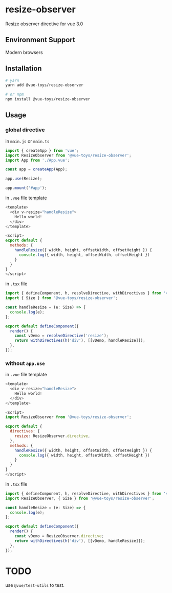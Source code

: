 # resize-observer

Resize observer directive for vue 3.0

## Environment Support

Modern browsers

## Installation

```bash
# yarn
yarn add @vue-toys/resize-observer

# or npm
npm install @vue-toys/resize-observer
```

## Usage

### global directive

in `main.js` or `main.ts`

```javascript
import { createApp } from 'vue';
import ResizeObserver from '@vue-toys/resize-observer';
import App from './App.vue';

const app = createApp(App);

app.use(Resize);

app.mount('#app');
```

in `.vue` file template

```javascript
<template>
  <div v-resize="handleResize">
    Hello world!
  </div>
</template>

<script>
export default {
  methods: {
    handleResize({ width, height, offsetWidth, offsetHeight }) {
      console.log({ width, height, offsetWidth, offsetHeight })
    }
  }
}
</script>
```

in `.tsx` file

```javascript
import { defineComponent, h, resolveDirective, withDirectives } from 'vue';
import { Size } from '@vue-toys/resize-observer';

const handleResize = (e: Size) => {
  console.log(e);
};

export default defineComponent({
  render() {
    const vDemo = resolveDirective('resize');
    return withDirectives(h('div'), [[vDemo, handleResize]]);
  },
});
```

### without `app.use`

in `.vue` file template

```javascript
<template>
  <div v-resize="handleResize">
    Hello world!
  </div>
</template>

<script>
import ResizeObserver from '@vue-toys/resize-observer';

export default {
  directives: {
    resize: ResizeObserver.directive,
  },
  methods: {
    handleResize({ width, height, offsetWidth, offsetHeight }) {
      console.log({ width, height, offsetWidth, offsetHeight })
    }
  }
}
</script>
```

in `.tsx` file

```javascript
import { defineComponent, h, resolveDirective, withDirectives } from 'vue';
import ResizeObserver, { Size } from '@vue-toys/resize-observer';

const handleResize = (e: Size) => {
  console.log(e);
};

export default defineComponent({
  render() {
    const vDemo = ResizeObserver.directive;
    return withDirectives(h('div'), [[vDemo, handleResize]]);
  },
});
```

# TODO

use `@vue/test-utils` to test.
